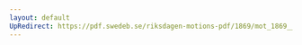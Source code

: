 ```yaml
---
layout: default
UpRedirect: https://pdf.swedeb.se/riksdagen-motions-pdf/1869/mot_1869__ak__00050.pdf
---
```

